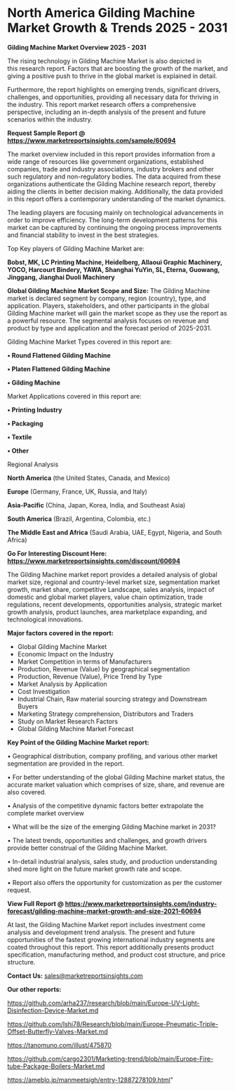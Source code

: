 # North America Gilding Machine Market Growth & Trends 2025 - 2031

<Strong> Gilding Machine Market Overview 2025 - 2031</strong>

The rising technology in Gilding Machine Market is also depicted in this research report. Factors that are boosting the growth of the market, and giving a positive push to thrive in the global market is explained in detail.

Furthermore, the report highlights on emerging trends, significant drivers, challenges, and opportunities, providing all necessary data for thriving in the industry. This report market research offers a comprehensive perspective, including an in-depth analysis of the present and future scenarios within the industry.

<strong>Request Sample Report @ <a href=https://www.marketreportsinsights.com/sample/60694>https://www.marketreportsinsights.com/sample/60694</a></strong>

The market overview included in this report provides information from a wide range of resources like government organizations, established companies, trade and industry associations, industry brokers and other such regulatory and non-regulatory bodies. The data acquired from these organizations authenticate the Gilding Machine research report, thereby aiding the clients in better decision making. Additionally, the data provided in this report offers a contemporary understanding of the market dynamics.

The leading players are focusing mainly on technological advancements in order to improve efficiency. The long-term development patterns for this market can be captured by continuing the ongoing process improvements and financial stability to invest in the best strategies.

Top Key players of Gilding Machine Market are:

<strong>Bobst, MK, LC Printing Machine, Heidelberg, Allaoui Graphic Machinery, YOCO, Harcourt Bindery, YAWA, Shanghai YuYin, SL, Eterna, Guowang, Jinggang, Jianghai Duoli Machinery</strong>

<strong><b>Global Gilding Machine Market Scope and Size:</b></strong>
The Gilding Machine market is declared segment by company, region (country), type, and application. Players, stakeholders, and other participants in the global Gilding Machine market will gain the market scope as they use the report as a powerful resource. The segmental analysis focuses on revenue and product by type and application and the forecast period of 2025-2031.

Gilding Machine Market Types covered in this report are:

<strong>• Round Flattened Gilding Machine

• Platen Flattened Gilding Machine

• Gilding Machine</strong>

Market Applications covered in this report are:

<strong>• Printing Industry

• Packaging

• Textile

• Other</strong> 

Regional Analysis

<strong>North America</strong> (the United States, Canada, and Mexico)

<strong>Europe</strong> (Germany, France, UK, Russia, and Italy)

<strong>Asia-Pacific</strong> (China, Japan, Korea, India, and Southeast Asia)

<strong>South America</strong> (Brazil, Argentina, Colombia, etc.)

<strong>The Middle East and Africa</strong> (Saudi Arabia, UAE, Egypt, Nigeria, and South Africa)

<strong>Go For Interesting Discount Here: <a href=https://www.marketreportsinsights.com/discount/60694>https://www.marketreportsinsights.com/discount/60694</a></strong>

The Gilding Machine market report provides a detailed analysis of global market size, regional and country-level market size, segmentation market growth, market share, competitive Landscape, sales analysis, impact of domestic and global market players, value chain optimization, trade regulations, recent developments, opportunities analysis, strategic market growth analysis, product launches, area marketplace expanding, and technological innovations.

<strong><b>Major factors covered in the report:</b></strong>
<ul>
  <li>Global Gilding Machine Market </li>
  <li>Economic Impact on the Industry</li>
  <li>Market Competition in terms of Manufacturers</li>
  <li>Production, Revenue (Value) by geographical segmentation</li>
  <li>Production, Revenue (Value), Price Trend by Type</li>
  <li>Market Analysis by Application</li>
  <li>Cost Investigation</li>
  <li>Industrial Chain, Raw material sourcing strategy and Downstream Buyers</li>
  <li>Marketing Strategy comprehension, Distributors and Traders</li>
  <li>Study on Market Research Factors</li>
  <li>Global Gilding Machine Market Forecast</li>
</ul>

<strong><b>Key Point of the Gilding Machine Market report:</b></strong>

• Geographical distribution, company profiling, and various other market segmentation are provided in the report.

• For better understanding of the global Gilding Machine market status, the accurate market valuation which comprises of size, share, and revenue are also covered.

• Analysis of the competitive dynamic factors better extrapolate the complete market overview

• What will be the size of the emerging Gilding Machine market in 2031?

• The latest trends, opportunities and challenges, and growth drivers provide better construal of the Gilding Machine Market.

• In-detail industrial analysis, sales study, and production understanding shed more light on the future market growth rate and scope.

• Report also offers the opportunity for customization as per the customer request.

<strong><b>View Full Report @ <a href=https://www.marketreportsinsights.com/industry-forecast/gilding-machine-market-growth-and-size-2021-60694>https://www.marketreportsinsights.com/industry-forecast/gilding-machine-market-growth-and-size-2021-60694</a></b></strong>


At last, the Gilding Machine Market report includes investment come analysis and development trend analysis. The present and future opportunities of the fastest growing international industry segments are coated throughout this report. This report additionally presents product specification, manufacturing method, and product cost structure, and price structure.

<strong>Contact Us:</strong>
sales@marketreportsinsights.com

<strong>Our other reports:</strong>

<a href=https://github.com/arha237/research/blob/main/Europe-UV-Light-Disinfection-Device-Market.md>https://github.com/arha237/research/blob/main/Europe-UV-Light-Disinfection-Device-Market.md</a>

<a href=https://github.com/Ishi78/Research/blob/main/Europe-Pneumatic-Triple-Offset-Butterfly-Valves-Market.md>https://github.com/Ishi78/Research/blob/main/Europe-Pneumatic-Triple-Offset-Butterfly-Valves-Market.md</a>

<a href=https://tanomuno.com/illust/475870>https://tanomuno.com/illust/475870</a>

<a href=https://github.com/cargo2301/Marketing-trend/blob/main/Europe-Fire-tube-Package-Boilers-Market.md>https://github.com/cargo2301/Marketing-trend/blob/main/Europe-Fire-tube-Package-Boilers-Market.md</a>

<a href=https://ameblo.jp/manmeetsigh/entry-12887278109.html>https://ameblo.jp/manmeetsigh/entry-12887278109.html</a>"
